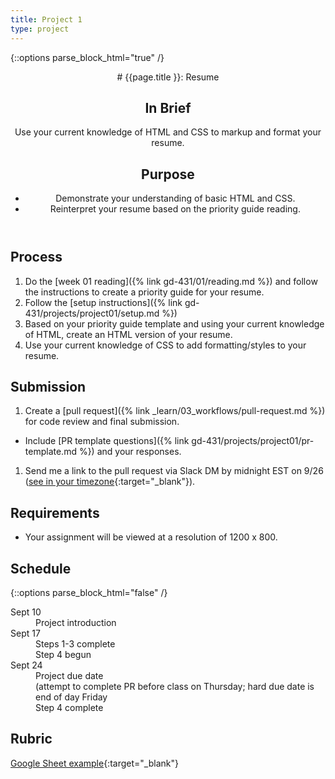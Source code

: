 ```yaml
---
title: Project 1
type: project
---
```


{::options parse_block_html="true" /}

<header>
# {{page.title }}: Resume

## In Brief
Use your current knowledge of HTML and CSS to markup and format your resume.

## Purpose
- Demonstrate your understanding of basic HTML and CSS.
- Reinterpret your resume based on the priority guide reading.
</header>

<section>

## Process
1. Do the [week 01 reading]({% link gd-431/01/reading.md %}) and follow the instructions to create a priority guide for your resume.
1. Follow the [setup instructions]({% link gd-431/projects/project01/setup.md %})
1. Based on your priority guide template and using your current knowledge of HTML, create an HTML version of your resume.
1. Use your current knowledge of CSS to add formatting/styles to your resume.

## Submission
1. Create a [pull request]({% link _learn/03_workflows/pull-request.md %}) for code review and final submission.
  - Include [PR template questions]({% link gd-431/projects/project01/pr-template.md %}) and your responses.
1. Send me a link to the pull request via Slack DM by midnight EST on 9/26 ([see in your timezone](https://everytimezone.com/s/fe1851a7){:target="_blank"}).

## Requirements
- Your assignment will be viewed at a resolution of 1200 x 800.

</section>

<aside>

## Schedule

{::options parse_block_html="false" /}
<dl>
<dt>Sept 10</dt>
<dd>Project introduction</dd>
<dt>Sept 17</dt>
<dd>Steps 1-3 complete</dd>
<dd>Step 4 begun</dd>
<dt>Sept 24</dt>
<dd>Project due date</dd>
<dd class="text-faded">(attempt to complete PR before class on Thursday; hard due date is end of day Friday</dd>
<dd>Step 4 complete</dd>
</dl>

## Rubric
[Google Sheet example](https://docs.google.com/spreadsheets/d/e/2PACX-1vSh5-j09DkLj0Pdjwgki14cSTAYWnLl794H4yft27Fg7ijsFyz2XbBa5Od18e_z8V1KXKfzpqj2LhOT/pubhtml?gid=1244627885&single=true){:target="_blank"}

</aside>
